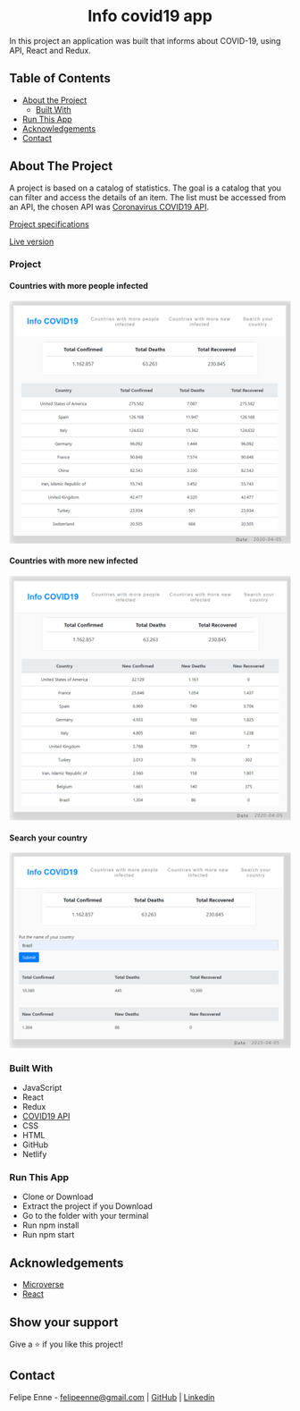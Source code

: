 <br />
<h1 align="center">Info covid19 app</h1>

In this project an application was built that informs about COVID-19, using API, React and Redux.

## Table of Contents

- [About the Project](#about-the-project)
  - [Built With](#built-with)
- [Run This App](#run-this-app)
- [Acknowledgements](#acknowledgements)
- [Contact](#contact)

## About The Project

A project is based on a catalog of statistics. The goal is a catalog that you can filter and access the details of an item. The list must be accessed from an API, the chosen API was <a href="https://covid19api.com/">Coronavirus COVID19 API</a>.

<a href="https://www.notion.so/Catalogue-of-Statistics-72446e7fa33c403a9b6a0bc1de5c6cf5">Project specifications</a>

<a href="https://upbeat-kirch-c70050.netlify.app/">Live version</a>

### Project

#### Countries with more people infected

<img src="./public/assets/img/CMP.png" alt="img" />

#### Countries with more new infected

<img src="./public/assets/img/CMNP.png" alt="img" />

#### Search your country

<img src="./public/assets/img/SB.png" alt="img" />


### Built With
- JavaScript
- React
- Redux
- <a href="https://covid19api.com/">COVID19 API</a>
- CSS
- HTML
- GitHub
- Netlify

### Run This App

- Clone or Download
- Extract the project if you Download
- Go to the folder with your terminal
- Run npm install
- Run npm start

## Acknowledgements

- [Microverse](https://www.microverse.org/)
- [React](https://reactjs.org/)

## Show your support

Give a ⭐️ if you like this project!

## Contact

Felipe Enne - felipeenne@gmail.com | <a href="https://github.com/FelipeEnne">GitHub</a> | <a href="https://www.linkedin.com/in/felipe-enne/">Linkedin</a>
